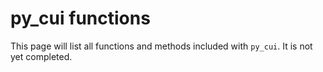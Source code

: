# py_cui functions

This page will list all functions and methods included with `py_cui`. It is not yet completed.

